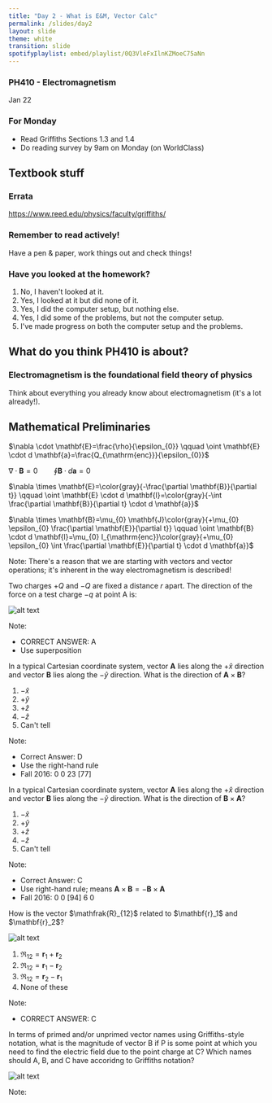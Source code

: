 ```yaml
---
title: "Day 2 - What is E&M, Vector Calc"
permalink: /slides/day2
layout: slide
theme: white
transition: slide
spotifyplaylist: embed/playlist/0Q3VleFxIlnKZMoeC75aNn
---
```


<section data-markdown="">
		
### PH410 - Electromagnetism

Jan 22
<!--this doesn't work... {% include spotifyplaylist.html id=page.spotifyplaylist %}-->
</section>


<section data-markdown="">

### For Monday
- Read Griffiths Sections 1.3 and 1.4
- Do reading survey by 9am on Monday (on WorldClass)
	
</section>

<section data-markdown="">
	
## Textbook stuff
### Errata
https://www.reed.edu/physics/faculty/griffiths/
### Remember to read actively!
Have a pen & paper, work things out and check things!
</section>

<section data-markdown="">

### Have you looked at the homework?
1. No, I haven't looked at it.
2. Yes, I looked at it but did none of it.
3. Yes, I did the computer setup, but nothing else.
4. Yes, I did some of the problems, but not the computer setup.
5. I've made progress on both the computer setup and the problems.

</section>




<section data-markdown="">

## What do you think PH410 is about?

</section>

<section data-markdown="">

### Electromagnetism is the foundational field theory of physics

Think about everything you already know about electromagnetism (it's a lot already!).

<!-- Work with a partner to map out the electromagnetism concepts that you know and how they are related to each other. -->

</section>
<section data-markdown>

## Mathematical Preliminaries

$\nabla \cdot \mathbf{E}=\frac{\rho}{\epsilon_{0}} \qquad \oint \mathbf{E} \cdot d \mathbf{a}=\frac{Q_{\mathrm{enc}}}{\epsilon_{0}}$


$\nabla \cdot \mathbf{B}=0 \qquad \oint \mathbf{B} \cdot d \mathbf{a}=0$


$\nabla \times \mathbf{E}=\color{gray}{-\frac{\partial \mathbf{B}}{\partial t}} \qquad \oint \mathbf{E} \cdot d \mathbf{l}=\color{gray}{-\int \frac{\partial \mathbf{B}}{\partial t} \cdot d \mathbf{a}}$


$\nabla \times \mathbf{B}=\mu_{0} \mathbf{J}\color{gray}{+\mu_{0} \epsilon_{0} \frac{\partial \mathbf{E}}{\partial t}} \qquad \oint \mathbf{B} \cdot d \mathbf{l}=\mu_{0} I_{\mathrm{enc}}\color{gray}{+\mu_{0} \epsilon_{0} \int \frac{\partial \mathbf{E}}{\partial t} \cdot d \mathbf{a}}$


Note:
There's a reason that we are starting with vectors and vector operations; it's inherent in the way electromagnetism is described!
</section>

<section data-markdown="">
	
Two charges $+Q$ and $-Q$ are fixed a distance $r$ apart. The direction of the force on a test charge $-q$ at point A is:

![alt text](../images/d2-twocharge.png "Logo Title Text 1") 

Note:
* CORRECT ANSWER:  A
* Use superposition
</section>

<section data-markdown>

In a typical Cartesian coordinate system, vector $\mathbf{A}$ lies along the $+\hat{x}$ direction and vector $\mathbf{B}$ lies along the $-\hat{y}$ direction. What is the direction of $\mathbf{A} \times \mathbf{B}$?

1. $-\hat{x}$
2. $+\hat{y}$
3. $+\hat{z}$
4. $-\hat{z}$
5. Can't tell

Note:
* Correct Answer: D
* Use the right-hand rule
* Fall 2016: 0 0 23 [77]

</section>

<section data-markdown>

<!--_**Skipped in class, good review.**_-->
In a typical Cartesian coordinate system, vector $\mathbf{A}$ lies along the $+\hat{x}$ direction and vector $\mathbf{B}$ lies along the $-\hat{y}$ direction. What is the direction of $\mathbf{B} \times \mathbf{A}$?

1. $-\hat{x}$
2. $+\hat{y}$
3. $+\hat{z}$
4. $-\hat{z}$
5. Can't tell

Note:
* Correct Answer: C
* Use right-hand rule; means $\mathbf{A} \times \mathbf{B} = - \mathbf{B} \times \mathbf{A}$
* Fall 2016: 0 0 [94] 6 0
</section>

<section data-markdown>
<!--_**Skipped in class, good review.**_-->
How is the vector $\mathfrak{R}_{12}$ related to $\mathbf{r}_1$ and  $\mathbf{r}_2$?

![alt text](../images/d2-rvec.png "Logo Title Text 1") 

1. $\mathfrak{R}_{12} = \mathbf{r}_1 +\mathbf{r}_2$
2. $\mathfrak{R}_{12} = \mathbf{r}_1 - \mathbf{r}_2$
3. $\mathfrak{R}_{12} = \mathbf{r}_2 - \mathbf{r}_1$
4. None of these

Note:
* CORRECT ANSWER:  C

</section>


<section data-markdown="">
	
In terms of primed and/or unprimed vector names using Griffiths-style notation, what is the magnitude of vector B if P is some point at which you need to find the electric field due to the point charge at C? Which names should A, B, and C have accoridng to Griffiths notation?

![alt text](../images/d2-scriptrpointcharge.png "Logo Title Text 1") 

Note:

</section>

